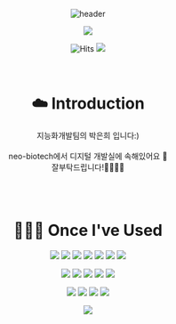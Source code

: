 <div align=center>

![header](https://capsule-render.vercel.app/api?type=waving&color=timeGradient&text=Welcome%20to%20neo-euni's%20GitHub%20☁️&animation=twinkling&fontSize=35&fontAlignY=40&fontAlign=70&height=250)

![](http://github-profile-summary-cards.vercel.app/api/cards/profile-details?username=neo-euni&theme=moltack)

![Hits](https://hits.seeyoufarm.com/api/count/incr/badge.svg?url=https%3A%2F%2Fgithub.com%2Fneo-euni&count_bg=%23F8C5C5&title_bg=%23EA9C9C&icon=github.svg&icon_color=%23FFFFFF&title=Git+Hub&edge_flat=false)
<a href="https://velog.io/@9ruem2"><img src="https://img.shields.io/badge/Tech%20Blog-EA9C9C?style=flat&logo=Vimeo&logoColor=white&link=https://velog.io/@9ruem2"/></a>

</br>

# ☁️ Introduction
<p>지능화개발팀의 박은희 입니다:)</br></br>neo-biotech에서 디지털 개발실에 속해있어요 🤗</br> 잘부탁드립니다!🧙🏻‍♀️🔮</p></br>

</br>

# 👩🏻‍💻 Once I've Used
<img src="https://img.shields.io/badge/github-181717?style=flat&logo=github&logoColor=white"/>
<img src="https://img.shields.io/badge/git-F05032717?style=flat&logo=git&logoColor=white"/>
<img src="https://img.shields.io/badge/Java11-007396?style=flat&logo=java&logoColor=white" /></a>
<img src="https://img.shields.io/badge/Node.js-339933?style=flat&logo=node.js&logoColor=white" /></a>
<img src="https://img.shields.io/badge/JPA-339933?style=flat&logo=hibernate&logoColor=white" /></a>
<img src="https://img.shields.io/badge/SpringBoot-6DB33F?style=flat&logo=spring&logoColor=white" /></a>
<img src="https://img.shields.io/badge/RestDocs-8CA1AF?style=flat&logo=asciidoctor&logoColor=white" /></a></br>

<img src="https://img.shields.io/badge/MySQL-4479A1?style=flat&logo=mysql&logoColor=white" /></a>
<img src="https://img.shields.io/badge/SpringSecurity-6DB33F?style=flat&logo=spring&logoColor=white" /></a>
<img src="https://img.shields.io/badge/JWT-000000?style=flat&logo=jsonwebtoken&logoColor=white" /></a>
<img src="https://img.shields.io/badge/OAuth2-3EAAAF?style=flat&logo=openid&logoColor=white" /></a>
<img src="https://img.shields.io/badge/Redis-D92E20?style=flat&logo=redis&logoColor=white" /></a></br>

<img src="https://img.shields.io/badge/AWS-232F3E?style=flat&logo=amazonaws&logoColor=white" /></a>
<img src="https://img.shields.io/badge/EC2-232F3E?style=flat&logo=amazonaws&logoColor=white" /></a>
<img src="https://img.shields.io/badge/RDS-232F3E?style=flat&logo=amazonaws&logoColor=white" /></a>
<img src="https://img.shields.io/badge/AWS Lambda-FF9900?style=flat&logo=amazonaws&logoColor=white" /></a>

![](http://github-profile-summary-cards.vercel.app/api/cards/most-commit-language?username=9ruem2&theme=moltack)


</div>
